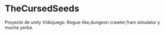 # TheCursedSeeds
Proyecto de unity Vidiojuego: Rogue-like,dungeon crawler,fram simulator y mucha yerba.

